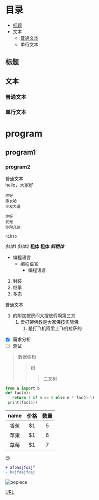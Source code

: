 # 目录
* [标题](https://github.com/schinappipy/program/blob/master/README.md#%E6%A0%87%E9%A2%98)
* 文本
    * [普通文本](https://github.com/schinappipy/program/blob/master/README.md#%E6%99%AE%E9%80%9A%E6%96%87%E6%9C%AC)
    * 单行文本
    
    
## 标题

## 文本

### 普通文本

### 单行文本

   
# program  
## program1  
### program2  
普通文本  
  hello，大家好  
  
    你好  
    撒发哈  
    沙发大道  
  
```
你好  
我是  
你阿凡达
```

`nihao`

*斜体1*
_斜体2_
**粗体**
__粗体__
***斜粗体***

* 编程语言
    * 编程语言
        * 编程语言
        
1. 封装
2. 继承
3. 多态  

 普通文本 
1. 的附加按房间大搜放假啊第三方
    1. 爱打架佛教是大家佛按实际佛
        1. 是打飞机阿里上飞机拉萨的
        

- [x] 需求分析
- [ ] 测试

> 数据结构
>> 树
>>> 二叉树

```python
from a import b
def fac(n):
   return 1 if n == 0 else n * fac(n-1)
 print(fac(5))
 ```
 
name | 价格 |  数量  
:-:|:-:|:-:
香蕉 | $1 | 5 |
苹果 | $1 | 6 |
草莓 | $1 | 7 |

:blush:
```diff
+ afoasjfoajf
- kajfoajfoaj
```
![oepiece](https://github.com/schinappipy/program/blob/master/onepiece.jpg])

[URL](https://github.com/schinappipy/program/blob/master/exercise.txt)
